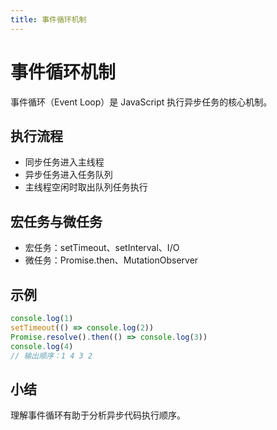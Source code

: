 ```yaml
---
title: 事件循环机制
---
```


# 事件循环机制

事件循环（Event Loop）是 JavaScript 执行异步任务的核心机制。

## 执行流程
- 同步任务进入主线程
- 异步任务进入任务队列
- 主线程空闲时取出队列任务执行

## 宏任务与微任务
- 宏任务：setTimeout、setInterval、I/O
- 微任务：Promise.then、MutationObserver

## 示例

```js
console.log(1)
setTimeout(() => console.log(2))
Promise.resolve().then(() => console.log(3))
console.log(4)
// 输出顺序：1 4 3 2
```

## 小结
理解事件循环有助于分析异步代码执行顺序。 